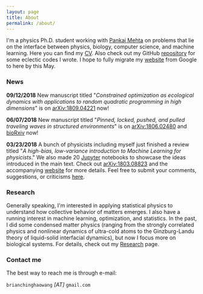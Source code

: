 ```yaml
---
layout: page
title: About
permalink: /about/
---
```



I'm a physics Ph.D. student working with [Pankaj Mehta](https://physics.bu.edu/~pankajm/) on problems that lie on the interface between physics, biology, computer science, and machine learning. Here you can find my [CV](https://www.dropbox.com/s/0fl1yhye8zwfcjq/CHW_CV.pdf?dl=0). Also check out my GitHub [repository](https://github.com/chinghao0703) for some eclectic codes I wrote. I hope to fully migrate my [website](https://sites.google.com/site/chinghaowang/) from Google to here by this May.


### News ###


**09/12/2018**
New manuscript titled "*Constrained optimization as ecological dynamics with applications to random quadratic programming in high dimensions*" is on [arXiv:1809.04221](https://arxiv.org/abs/1809.04221) now!

**06/07/2018**
New manuscript titled "*Pinned, locked, pushed, and pulled traveling waves in structured environments*" is on [arXiv:1806.02480](https://arxiv.org/abs/1806.02480) and [bioRxiv](https://doi.org/10.1101/341222) now!

**03/23/2018**
A bunch of physicists including myself just finished a review titled "*A high-bias, low-variance introduction to Machine Learning for physicists*." We also made 20 [Jupyter](http://jupyter.org/) notebooks to showcase the ideas introduced in the main text. Check out [arXiv:1803.08823](https://arxiv.org/abs/1803.08823) and the accompanying [website](http://physics.bu.edu/~pankajm/MLnotebooks.html) for more details. Feel free to submit your comments, suggestions, or criticisms [here](https://docs.google.com/forms/d/e/1FAIpQLSd_ZqSuNXB5wTuLzYkXIOOBkmbMuSb7h4jia5koLg5aawq5Qw/viewform).

### Research ###

Generally speaking, I'm interested in applying statistical physics to understand how collective behavior of matters emerges. I also have a running interest in machine learning, optimization, and statistics. In the past, I did some condensed matter physics (ranging from the strongly correlated physics and nonlinear dynamics of ultra-cold atoms to the Ginzburg-Landu theory of liquid-solid interfacial dynamics), but now I focus more on biological systems. For details, check out my [Research](https://chinghao0703.github.io/Research/) page.


### Contact me

The best way to reach me is through e-mail:

`brianchinghaowang` *[AT]* `gmail.com`
